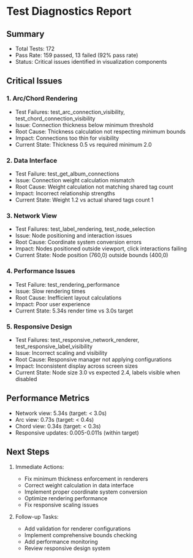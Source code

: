 # Test Diagnostics Report

## Summary
- Total Tests: 172
- Pass Rate: 159 passed, 13 failed (92% pass rate)
- Status: Critical issues identified in visualization components

## Critical Issues

### 1. Arc/Chord Rendering
- Test Failures: test_arc_connection_visibility, test_chord_connection_visibility
- Issue: Connection thickness below minimum threshold
- Root Cause: Thickness calculation not respecting minimum bounds
- Impact: Connections too thin for visibility
- Current State: Thickness 0.5 vs required minimum 2.0

### 2. Data Interface
- Test Failure: test_get_album_connections
- Issue: Connection weight calculation mismatch
- Root Cause: Weight calculation not matching shared tag count
- Impact: Incorrect relationship strengths
- Current State: Weight 1.2 vs actual shared tags count 1

### 3. Network View
- Test Failures: test_label_rendering, test_node_selection
- Issue: Node positioning and interaction issues
- Root Cause: Coordinate system conversion errors
- Impact: Nodes positioned outside viewport, click interactions failing
- Current State: Node position (760,0) outside bounds (400,0)

### 4. Performance Issues
- Test Failure: test_rendering_performance
- Issue: Slow rendering times
- Root Cause: Inefficient layout calculations
- Impact: Poor user experience
- Current State: 5.34s render time vs 3.0s target

### 5. Responsive Design
- Test Failures: test_responsive_network_renderer, test_responsive_label_visibility
- Issue: Incorrect scaling and visibility
- Root Cause: Responsive manager not applying configurations
- Impact: Inconsistent display across screen sizes
- Current State: Node size 3.0 vs expected 2.4, labels visible when disabled

## Performance Metrics
- Network view: 5.34s (target: < 3.0s)
- Arc view: 0.73s (target: < 0.4s)
- Chord view: 0.34s (target: < 0.3s)
- Responsive updates: 0.005-0.011s (within target)

## Next Steps
1. Immediate Actions:
   - Fix minimum thickness enforcement in renderers
   - Correct weight calculation in data interface
   - Implement proper coordinate system conversion
   - Optimize rendering performance
   - Fix responsive scaling issues

2. Follow-up Tasks:
   - Add validation for renderer configurations
   - Implement comprehensive bounds checking
   - Add performance monitoring
   - Review responsive design system





